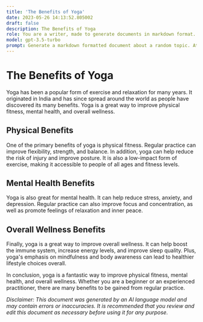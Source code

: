 ```yaml
---
title: 'The Benefits of Yoga'
date: 2023-05-26 14:13:52.805002
draft: false
description: The Benefits of Yoga
role: You are a writer, made to generate documents in markdown format. It is very important that all of the documents you generate are in valid markdown format.
model: gpt-3.5-turbo
prompt: Generate a markdown formatted document about a random topic. At the bottom, include a disclaimer explaining that the document was generated by you. The first line of the document should be the title. Make sure that the entire document is in proper markdown format, using a mix of various tags to make the document visually appealing.
---
```


# The Benefits of Yoga

Yoga has been a popular form of exercise and relaxation for many years. It originated in India and has since spread around the world as people have discovered its many benefits. Yoga is a great way to improve physical fitness, mental health, and overall wellness.

## Physical Benefits

One of the primary benefits of yoga is physical fitness. Regular practice can improve flexibility, strength, and balance. In addition, yoga can help reduce the risk of injury and improve posture. It is also a low-impact form of exercise, making it accessible to people of all ages and fitness levels.

## Mental Health Benefits

Yoga is also great for mental health. It can help reduce stress, anxiety, and depression. Regular practice can also improve focus and concentration, as well as promote feelings of relaxation and inner peace.

## Overall Wellness Benefits

Finally, yoga is a great way to improve overall wellness. It can help boost the immune system, increase energy levels, and improve sleep quality. Plus, yoga's emphasis on mindfulness and body awareness can lead to healthier lifestyle choices overall.

In conclusion, yoga is a fantastic way to improve physical fitness, mental health, and overall wellness. Whether you are a beginner or an experienced practitioner, there are many benefits to be gained from regular practice.

*Disclaimer: This document was generated by an AI language model and may contain errors or inaccuracies. It is recommended that you review and edit this document as necessary before using it for any purpose.*